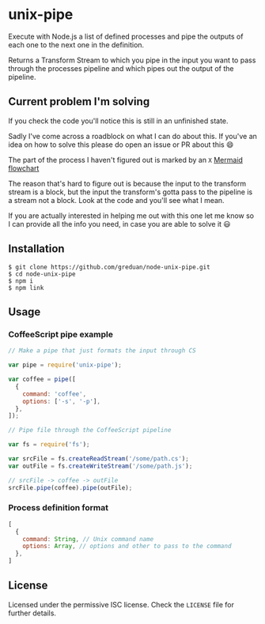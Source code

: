 # unix-pipe

Execute with Node.js a list of defined processes and pipe the outputs of each
one to the next one in the definition.

Returns a Transform Stream to which you pipe in the input you want to pass
through the processes pipeline and which pipes out the output of the pipeline.

## Current problem I'm solving

If you check the code you'll notice this is still in an unfinished state.

Sadly I've come across a roadblock on what I can do about this.  If you've an
idea on how to solve this please do open an issue or PR about this :smile:

The part of the process I haven't figured out is marked by an `X`
[Mermaid flowchart](http://knsv.github.io/mermaid/live_editor/#/view/Z3JhcGggVEQKCnNbc3RyZWFtIGlucHV0XQpmW3N0cmVhbSBvdXRwdXRdCnRbdHJhbnNmb3JtIHN0cmVhbV0KcFtwcm9jZXNzZXMgcGlwZWxpbmVdCgpzIC0tPiB0CnQgLS1YLS0-IHAKcCAtLVgtLT4gdAp0IC0tPiBm)

The reason that's hard to figure out is because the input to the transform
stream is a block, but the input the transform's gotta pass to the pipeline is a
stream not a block.  Look at the code and you'll see what I mean.

If you are actually interested in helping me out with this one let me know so I
can provide all the info you need, in case you are able to solve it  :smiley:

## Installation

```
$ git clone https://github.com/greduan/node-unix-pipe.git
$ cd node-unix-pipe
$ npm i
$ npm link
```

## Usage

### CoffeeScript pipe example

```js
// Make a pipe that just formats the input through CS

var pipe = require('unix-pipe');

var coffee = pipe([
  {
    command: 'coffee',
    options: ['-s', '-p'],
  },
]);

// Pipe file through the CoffeeScript pipeline

var fs = require('fs');

var srcFile = fs.createReadStream('/some/path.cs');
var outFile = fs.createWriteStream('/some/path.js');

// srcFile -> coffee -> outFile
srcFile.pipe(coffee).pipe(outFile);
```

### Process definition format

```js
[
  {
    command: String, // Unix command name
    options: Array, // options and other to pass to the command
  },
]
```

## License

Licensed under the permissive ISC license.  Check the `LICENSE` file for further
details.
